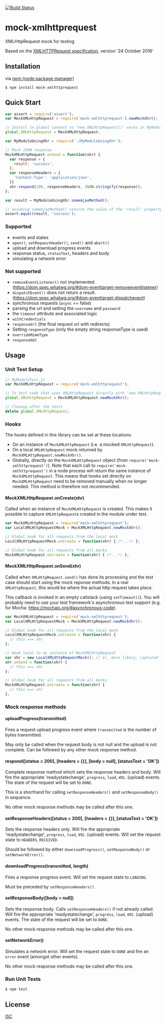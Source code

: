 [![Build Status](https://travis-ci.org/berniegp/mock-xmlhttprequest.svg?branch=master)](https://travis-ci.org/berniegp/mock-xmlhttprequest)

# mock-xmlhttprequest
XMLHttpRequest mock for testing

Based on the [XMLHTTPRequest specification](https://xhr.spec.whatwg.org), version '24 October 2016'

## Installation
via [npm (node package manager)](https://github.com/npm/npm)

	$ npm install mock-xmlhttprequest

## Quick Start
```javascript
var assert = require('assert');
var MockXMLHttpRequest = require('mock-xmlhttprequest').newMockXhr();

// Install in global context so "new XMLHttpRequest()" works in MyModuleUsingXhr
global.XMLHttpRequest = MockXMLHttpRequest;

var MyModuleUsingXhr = require('./MyModuleUsingXhr');

// Mock JSON response
MockXMLHttpRequest.onSend = function(xhr) {
  var response = {
    result: 'success',
  };
  var responseHeaders = {
    'Content-Type': 'application/json',
  }l
  xhr.respond(200, responseHeaders, JSON.stringify(response));
};

var result = MyModuleUsingXhr.someAjaxMethod();

// assuming someAjaxMethod() returns the value of the 'result' property
assert.equal(result, 'success');
```

### Supported
- events and states
- `open()`, `setRequestHeader()`, `send()` and `abort()`
- upload and download progress events
- response status, `statusText`, headers and body
- simulating a network error

### Not supported
- `removeEventListener()` not implemented (https://dom.spec.whatwg.org/#dom-eventtarget-removeeventlistener)
- `dispatchEvent()` does not return a result. (https://dom.spec.whatwg.org/#dom-eventtarget-dispatchevent)
- synchronous requests (`async` == false)
- parsing the url and setting the `username` and `password`
- the `timeout` attribute and associated logic
- `withCredentials`
- `responseUrl` (the final request url with redirects)
- Setting `responseType` (only the empty string responseType is used)
- `overrideMimeType`
- `responseXml`

## Usage

### Unit Test Setup
```javascript
// MyModuleTest.js
var MockXMLHttpRequest = require('mock-xmlhttprequest');

// To test code that uses XMLHttpRequest directly with 'new XMLHttpRequest()'
global.XMLHttpRequest = MockXMLHttpRequest.newMockXhr();

// Cleanup after the tests
delete global.XMLHttpRequest;
```

### Hooks

The hooks defined in this library can be set at these locations:
- On an instance of `MockXMLHttpRequest` (i.e. a mocked `XMLHttpRequest`).
- On a local `XMLHttpRequest` mock returned by `MockXMLHttpRequest.newMockXhr()`.
- Globally, directly on the `MockXMLHttpRequest` object (from `require('mock-xmlhttprequest')`). Note that each call to `require('mock-xmlhttprequest')` in a node process will return the same instance of `MockXMLHttpRequest`. This means that hooks set directly on `MockXMLHttpRequest` need to be removed manually when no longer needed. This method is therefore not recommended.

#### MockXMLHttpRequest.onCreate(xhr)
Called when an instance of `MockXMLHttpRequest` is created. This makes it possible to capture `XMLHttpRequest`s created in the module under test.

```javascript
var MockXMLHttpRequest = require('mock-xmlhttprequest');
var LocalXMLHttpRequestMock = MockXMLHttpRequest.newMockXhr();

// Global hook for all requests from the local mock
LocalXMLHttpRequestMock.onCreate = function(xhr) { /*...*/ };

// Global hook for all requests from all mocks
MockXMLHttpRequest.onCreate = function(xhr) { /*...*/ };
```

#### MockXMLHttpRequest.onSend(xhr)
Called when `XMLHttpRequest.send()` has done its processing and the test case should start using the mock reponse methods. In a real `XMLHttpRequest`, this would be where the actual http request takes place.

This callback is invoked in an empty callstack (using `setTimeout()`). You will probably need to use your test framework's asynchronous test support (e.g. for Mocha: https://mochajs.org/#asynchronous-code).

```javascript
var MockXMLHttpRequest = require('mock-xmlhttprequest');
var LocalXMLHttpRequestMock = MockXMLHttpRequest.newMockXhr();

// Global hook for all requests from the local mock
LocalXMLHttpRequestMock.onCreate = function(xhr) {
  // this === xhr
};

// Hook local to an instance of MockXMLHttpRequest
var xhr = new LocalXMLHttpRequestMock(); // or, more likely, captured in the onCreate() hook
xhr.onSend = function(xhr) {
  // this === xhr
};

// Global hook for all requests from all mocks
MockXMLHttpRequest.onCreate = function(xhr) {
  // this === xhr
};
```

### Mock response methods

#### uploadProgress(transmitted)
Fires a request upload progress event where `transmitted` is the number of bytes transmitted.

May only be called when the request body is not null and the upload is not complete. Can be followed by any other mock response method.

#### respond([status = 200], [headers = {}], [body = null], [statusText = 'OK'])
Complete response method which sets the response headers and body. Will fire the appropriate 'readystatechange', `progress`, `load`, etc. (upload) events. The state of the request will be set to `DONE`.

This is a shorthand for calling `setResponseHeaders()` and `setResponseBody()` in sequence.

No other mock response methods may be called after this one.

#### setResponseHeaders([status = 200], [headers = {}], [statusText = 'OK'])
Sets the response headers only. Will fire the appropriate 'readystatechange', `progress`, `load`, etc. (upload) events. Will set the request state to `HEADERS_RECEIVED`.

Should be followed by either `downloadProgress()`, `setResponseBody()` or `setNetworkError()`.

#### downloadProgress(transmitted, length)
Fires a response progress event. Will set the request state to `LOADING`.

Must be preceded by `setResponseHeaders()`.

#### setResponseBody([body = null])
Sets the response body. Calls `setResponseHeaders()` if not already called. Will fire the appropriate 'readystatechange', `progress`, `load`, etc. (upload) events. The state of the request will be set to `DONE`.

No other mock response methods may be called after this one.

#### setNetworkError()
Simulates a network error. Will set the request state to `DONE` and fire an `error` event  (amongst other events).

No other mock response methods may be called after this one.

### Run Unit Tests

	$ npm test


## License

[ISC](LICENSE)

